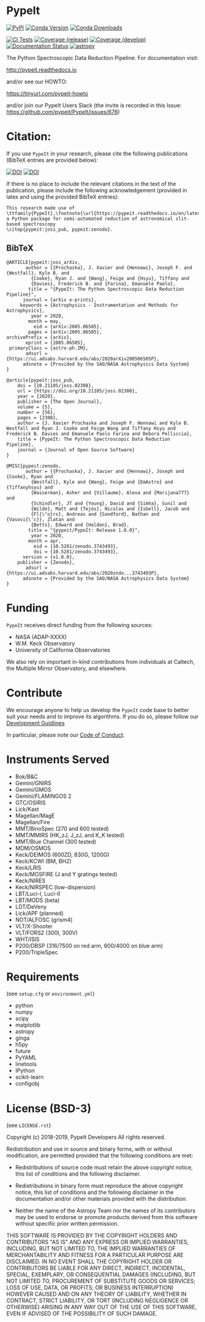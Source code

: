 # PypeIt
[![PyPI](https://img.shields.io/pypi/v/pypeit?label=PyPI&logo=pypi&logoColor=white)](https://pypi.org/project/pypeit/)
[![Conda Version](https://img.shields.io/conda/vn/conda-forge/pypeit?label=conda%20version)](https://anaconda.org/conda-forge/pypeit)
[![Conda Downloads](https://img.shields.io/conda/dn/conda-forge/pypeit?label=conda%20downloads)](https://anaconda.org/conda-forge/pypeit)

[![CI Tests](https://github.com/pypeit/PypeIt/workflows/CI%20Tests/badge.svg)](https://github.com/pypeit/PypeIt/actions?query=workflow%3A"CI+Tests")
[![Coverage (release)](https://codecov.io/gh/PypeIt/pypeit/branch/release/graph/badge.svg)](https://codecov.io/gh/PypeIt/pypeit)
[![Coverage (develop)](https://codecov.io/gh/PypeIt/pypeit/branch/develop/graph/badge.svg)](https://codecov.io/gh/PypeIt/pypeit)
[![Documentation Status](https://readthedocs.org/projects/pypeit/badge/?version=latest)](https://pypeit.readthedocs.io/en/latest/?badge=latest)
[![astropy](http://img.shields.io/badge/powered%20by-AstroPy-orange.svg?style=flat)](http://www.astropy.org/)

The Python Spectroscopic Data Reduction Pipeline.  For
documentation visit:

http://pypeit.readthedocs.io

and/or see our HOWTO:

https://tinyurl.com/pypeit-howto

and/or join our PypeIt Users Slack
(the invite is recorded in this Issue:
https://github.com/pypeit/PypeIt/issues/676)

# Citation:

If you use ``PypeIt`` in your research, please cite the following
publications (BibTeX entries are provided below):

[![DOI](https://joss.theoj.org/papers/10.21105/joss.02308/status.svg)](https://doi.org/10.21105/joss.02308)
[![DOI](https://zenodo.org/badge/DOI/10.5281/zenodo.3743493.svg)](https://doi.org/10.5281/zenodo.3743493)

If there is no place to include the relevant citations in the text of
the publication, please include the following acknowledgement
(provided in latex and using the provided BibTeX entries):

    This research made use of \ttfamily{PypeIt},\footnote{\url{https://pypeit.readthedocs.io/en/latest/}}
    a Python package for semi-automated reduction of astronomical slit-based spectroscopy
    \citep{pypeit:joss_pub, pypeit:zenodo}.

## BibTeX

    @ARTICLE{pypeit:joss_arXiv,
           author = {{Prochaska}, J. Xavier and {Hennawi}, Joseph F. and {Westfall}, Kyle B. and
             {Cooke}, Ryan J. and {Wang}, Feige and {Hsyu}, Tiffany and
             {Davies}, Frederick B. and {Farina}, Emanuele Paolo},
            title = "{PypeIt: The Python Spectroscopic Data Reduction Pipeline}",
          journal = {arXiv e-prints},
         keywords = {Astrophysics - Instrumentation and Methods for Astrophysics},
             year = 2020,
            month = may,
              eid = {arXiv:2005.06505},
            pages = {arXiv:2005.06505},
    archivePrefix = {arXiv},
           eprint = {2005.06505},
     primaryClass = {astro-ph.IM},
           adsurl = {https://ui.adsabs.harvard.edu/abs/2020arXiv200506505P},
          adsnote = {Provided by the SAO/NASA Astrophysics Data System}
    }

    @article{pypeit:joss_pub,
        doi = {10.21105/joss.02308},
        url = {https://doi.org/10.21105/joss.02308},
        year = {2020},
        publisher = {The Open Journal},
        volume = {5},
        number = {56},
        pages = {2308},
        author = {J. Xavier Prochaska and Joseph F. Hennawi and Kyle B. Westfall and Ryan J. Cooke and Feige Wang and Tiffany Hsyu and Frederick B. Davies and Emanuele Paolo Farina and Debora Pelliccia},
        title = {PypeIt: The Python Spectroscopic Data Reduction Pipeline},
        journal = {Journal of Open Source Software}
    }

    @MISC{pypeit:zenodo,
           author = {{Prochaska}, J. Xavier and {Hennawi}, Joseph and {Cooke}, Ryan and
             {Westfall}, Kyle and {Wang}, Feige and {EmAstro} and {Tiffanyhsyu} and
             {Wasserman}, Asher and {Villaume}, Alexa and {Marijana777} and
             {Schindler}, JT and {Young}, David and {Simha}, Sunil and
             {Wilde}, Matt and {Tejos}, Nicolas and {Isbell}, Jacob and
             {Fl{\"o}rs}, Andreas and {Sandford}, Nathan and {Vasovi{\'c}}, Zlatan and
             {Betts}, Edward and {Holden}, Brad},
            title = "{pypeit/PypeIt: Release 1.0.0}",
             year = 2020,
            month = apr,
              eid = {10.5281/zenodo.3743493},
              doi = {10.5281/zenodo.3743493},
          version = {v1.0.0},
        publisher = {Zenodo},
           adsurl = {https://ui.adsabs.harvard.edu/abs/2020zndo...3743493P},
          adsnote = {Provided by the SAO/NASA Astrophysics Data System}
    }

# Funding

`PypeIt` receives direct funding from the following sources:

* NASA (ADAP-XXXX)
* W.M. Keck Observatory
* University of California Observatories

We also rely on important in-kind contributions from individuals at
Caltech, the Multiple Mirror Observatory, and elsewhere.

# Contribute

We encourage anyone to help us develop the `PypeIt` code base to better
suit your needs and to improve its algorithms. If you do so, please
follow our [Development
Guidlines](https://pypeit.readthedocs.io/en/latest/development.html)

In particular, please note our [Code of
Conduct](https://pypeit.readthedocs.io/en/latest/codeconduct.html).


# Instruments Served
* Bok/B&C
* Gemini/GNIRS
* Gemini/GMOS
* Gemini/FLAMINGOS 2
* GTC/OSIRIS
* Lick/Kast
* Magellan/MagE
* Magellan/Fire
* MMT/BinoSpec (270 and 600 tested)
* MMT/MMIRS (HK_zJ, J_zJ, and K_K tested)
* MMT/Blue Channel (300 tested)
* MDM/OSMOS
* Keck/DEIMOS (600ZD, 830G, 1200G)
* Keck/KCWI (BM, BH2)
* Keck/LRIS
* Keck/MOSFIRE  (J and Y gratings tested)
* Keck/NIRES
* Keck/NIRSPEC (low-dispersion)
* LBT/Luci-I, Luci-II
* LBT/MODS (beta)
* LDT/DeVeny
* Lick/APF (planned)
* NOT/ALFOSC (grism4)
* VLT/X-Shooter
* VLT/FORS2  (300I, 300V)
* WHT/ISIS
* P200/DBSP (316/7500 on red arm, 600/4000 on blue arm)
* P200/TripleSpec

# Requirements

(see `setup.cfg` or `environment.yml`)

* python
* numpy
* scipy
* matplotlib
* astropy
* ginga
* h5py
* future
* PyYAML
* linetools
* IPython
* scikit-learn
* configobj


# License (BSD-3)

(see `LICENSE.rst`)

Copyright (c) 2018-2019, PypeIt Developers All rights reserved.

Redistribution and use in source and binary forms, with or without
modification, are permitted provided that the following conditions are
met:

 - Redistributions of source code must retain the above copyright
   notice, this list of conditions and the following disclaimer.

 - Redistributions in binary form must reproduce the above copyright
   notice, this list of conditions and the following disclaimer in the
   documentation and/or other materials provided with the distribution.

 - Neither the name of the Astropy Team nor the names of its
   contributors may be used to endorse or promote products derived from
   this software without specific prior written permission.

THIS SOFTWARE IS PROVIDED BY THE COPYRIGHT HOLDERS AND CONTRIBUTORS "AS
IS" AND ANY EXPRESS OR IMPLIED WARRANTIES, INCLUDING, BUT NOT LIMITED
TO, THE IMPLIED WARRANTIES OF MERCHANTABILITY AND FITNESS FOR A
PARTICULAR PURPOSE ARE DISCLAIMED. IN NO EVENT SHALL THE COPYRIGHT
HOLDER OR CONTRIBUTORS BE LIABLE FOR ANY DIRECT, INDIRECT, INCIDENTAL,
SPECIAL, EXEMPLARY, OR CONSEQUENTIAL DAMAGES (INCLUDING, BUT NOT LIMITED
TO, PROCUREMENT OF SUBSTITUTE GOODS OR SERVICES; LOSS OF USE, DATA, OR
PROFITS; OR BUSINESS INTERRUPTION) HOWEVER CAUSED AND ON ANY THEORY OF
LIABILITY, WHETHER IN CONTRACT, STRICT LIABILITY, OR TORT (INCLUDING
NEGLIGENCE OR OTHERWISE) ARISING IN ANY WAY OUT OF THE USE OF THIS
SOFTWARE, EVEN IF ADVISED OF THE POSSIBILITY OF SUCH DAMAGE.
